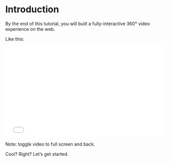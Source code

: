 # Introduction

By the end of this tutorial, you will built a fully-interactive 360° video experience on the web. 

Like this:

<div style="position: relative; padding-bottom: 56.25%;">
<iframe
	src="//codepen.io/eeeps/live/MQpOpx"
	frameborder="0"
	allowfullscreen
	crossorigin="anonymous"
	style="position: absolute;
		top: 0;
		left: 0;
		width: 100%;
		height: 100%;
	">
</iframe>
</div>

Note: toggle video to full screen and back.

Cool? Right? Let’s get started.